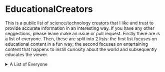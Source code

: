 # EducationalCreators
This is a public list of science/technology creators that I like and trust to provide accurate information in an interesting way. If you have any other seggestions, please leave make an issue or pull request. Firstly there are is a list of everyone. Then, these are split into 2 lists: the first list focuses on educational content in a fun way; the second focuses on entertaining content that happens to instill curiosity about the world and subsequently educates the viewer.

<details>
  <summary>A List of Everyone</summary>
    ### 3Blue1Brown

    ### Allen Pan

    ### Andrew Lam

    ### Answer in Progress

    ### Be Smart

    ### Bernadette Banner

    ### Branch Education

    ### Caitlin Doughty

    ### ChromaLock

    ### Cleo Abram

    ### colinfurze

    ### Computerphile

    ### CrashCourse

    ### Emergent Garden

    ### Emily The Engineer

    ### Explosions&Fire

    ### Extra History

    ### hankschannel

    ### I did a thing

    ### Integza

    ### James Bruton

    ### Jessica Kellgren-Fozard

    ### JLaservideo

    ### Kaz Rowe

    ### Kiara's Workshop

    ### Kurzgesagt - In a Nutshell

    ### Kyle Hill

    ### Lily Alexandre

    ### Mark Rober

    ### mattbatwings

    ### Michael Reeves

    ### MinuteEarth

    ### MinuteFood

    ### minutephysics

    ### Morley Kert

    ### Morphocular

    ### Nicole Rudolph

    ### NileBlue

    ### NileRed

    ### Not David

    ### Not Just Bikes

    ### Numberphile

    ### Overly Sarcastic Productions

    ### OverSimplified

    ### PBS Eons

    ### PBS Space Time

    ### Planet Wild

    ### Practical Engineering

    ### Premodernist

    ### Sage the Bad Naturalist

    ### SciShow

    ### Scishow Psych

    ### Scott Yu-Jan

    ### sexplanations

    ### SmarterEveryDay

    ### SoFISHtication

    ### Steve Mould

    ### styropyro

    ### The Action Lab

    ### The Art Assignment

    ### The Canvas

    ### The Thought Emporium

    ### Undecided with Matt Ferrell

    ### Vercidium

    ### ### Veritasium

    ### vlogbrothers

    ### William H Baker

    ### William Osman
</details>